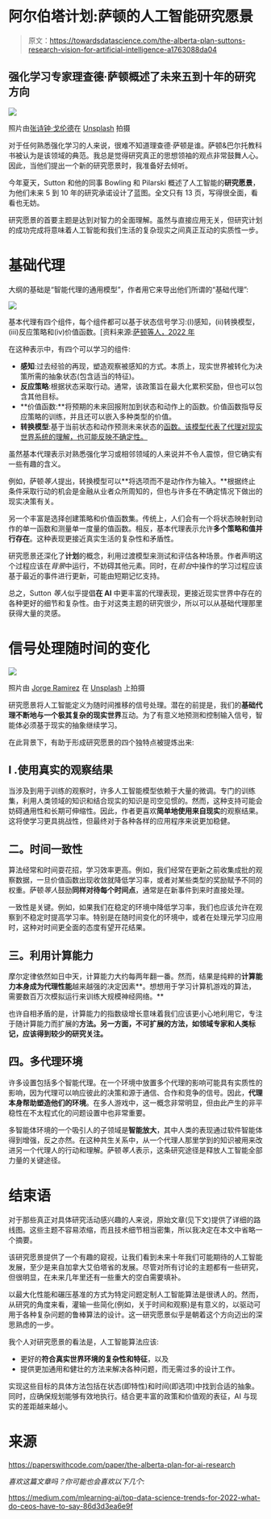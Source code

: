 # 阿尔伯塔计划:萨顿的人工智能研究愿景

> 原文：<https://towardsdatascience.com/the-alberta-plan-suttons-research-vision-for-artificial-intelligence-a1763088da04>

## 强化学习专家理查德·萨顿概述了未来五到十年的研究方向

![](img/d9f63661be7bff2c2005fe3a112d58d5.png)

照片由[张诗钟·戈伦德](https://unsplash.com/@johnygoerend?utm_source=medium&utm_medium=referral)在 [Unsplash](https://unsplash.com?utm_source=medium&utm_medium=referral) 拍摄

对于任何熟悉强化学习的人来说，很难不知道理查德·萨顿是谁。萨顿&巴尔托教科书被认为是该领域的典范。我总是觉得研究真正的思想领袖的观点非常鼓舞人心。因此，当他们提出一个新的研究愿景时，我准备好去倾听。

今年夏天，Sutton 和他的同事 Bowling 和 Pilarski 概述了人工智能的**研究愿景**，为他们未来 5 到 10 年的研究承诺设计了蓝图。全文只有 13 页，写得很全面，看看也无妨。

研究愿景的首要主题是达到对智力的全面理解。虽然与直接应用无关，但研究计划的成功完成将意味着人工智能和我们生活的复杂现实之间真正互动的实质性一步。

# 基础代理

大纲的基础是“智能代理的通用模型”，作者用它来导出他们所谓的“基础代理”:

![](img/87454faff02201eca9bd194918b21880.png)

基本代理有四个组件，每个组件都可以基于状态信号学习:(I)感知，(ii)转换模型，(iii)反应策略和(iv)价值函数。[资料来源:[萨顿等人，2022 年](https://paperswithcode.com/paper/the-alberta-plan-for-ai-research)

在这种表示中，有四个可以学习的组件:

*   **感知**:过去经验的再现，塑造观察被感知的方式。本质上，现实世界被转化为决策所需的抽象状态(包含适当的特征)。
*   **反应策略**:根据状态采取行动。通常，该政策旨在最大化累积奖励，但也可以包含其他目标。
*   **价值函数:**将预期的未来回报附加到状态和动作上的函数。价值函数指导反应策略的训练，并且还可以嵌入多种类型的价值。
*   **转换模型**:基于当前状态和动作预测未来状态的[函数。该模型代表了代理对现实世界系统的理解，也可能反映不确定性。](/the-five-building-blocks-of-markov-decision-processes-997dc1ab48a7)

虽然基本代理表示对熟悉强化学习或相邻领域的人来说并不令人震惊，但它确实有一些有趣的含义。

例如，萨顿*等人*提出，转换模型可以**将选项而不是动作作为输入。**根据终止条件采取行动的机会是金融从业者众所周知的，但也与许多在不确定情况下做出的现实决策有关。

另一个丰富是选择创建策略和价值函数集。传统上，人们会有一个将状态映射到动作的单一函数和测量单一度量的值函数。相反，基本代理表示允许**多个策略和值并行存在**。这种表现更接近真实生活的复杂性和矛盾性。

研究愿景还深化了**计划**的概念，利用过渡模型来测试和评估各种场景。作者声明这个过程应该在*背景*中运行，不妨碍其他元素。同时，在*前台*中操作的学习过程应该基于最近的事件进行更新，可能由短期记忆支持。

总之，Sutton *等人*似乎提倡**在 AI** 中更丰富的代理表现，更接近现实世界中存在的各种更好的细节和复杂性。由于对这类主题的研究很少，所以可以从基础代理那里获得大量的灵感。

# 信号处理随时间的变化

![](img/b52c206bb4588b05aa8538165180f548.png)

照片由 [Jorge Ramirez](https://unsplash.com/@jorgedevs?utm_source=medium&utm_medium=referral) 在 [Unsplash](https://unsplash.com?utm_source=medium&utm_medium=referral) 上拍摄

研究愿景将人工智能定义为随时间推移的信号处理。潜在的前提是，我们的**基础代理不断地与一个极其复杂的现实世界**互动。为了有意义地预测和控制输入信号，智能体必须基于现实的抽象继续学习。

在此背景下，有助于形成研究愿景的四个独特点被提炼出来:

## I .使用真实的观察结果

当涉及到用于训练的观察时，许多人工智能模型依赖于大量的微调。专门的训练集，利用人类领域的知识和结合现实的知识是司空见惯的。然而，这种支持可能会妨碍通用性和长期可伸缩性。因此，作者更喜欢**简单地使用来自现实**的观察结果。这将使学习更具挑战性，但最终对于各种各样的应用程序来说更加稳健。

## 二。时间一致性

算法经常和时间耍花招，学习效率更高。例如，我们经常在更新之前收集成批的观察数据，一旦价值函数出现收敛就降低学习率，或者对某些类型的奖励赋予不同的权重。萨顿*等人*鼓励**同样对待每个时间点**，通常是在新事件到来时直接处理。

一致性是关键。例如，如果我们在稳定的环境中降低学习率，我们也应该允许在观察到不稳定时提高学习率。特别是在随时间变化的环境中，或者在处理元学习应用时，这种对时间更全面的态度有望开花结果。

## 三。利用计算能力

摩尔定律依然如日中天，计算能力大约每两年翻一番。然而，结果是纯粹的**计算能力本身成为代理性能**越来越强的决定因素**。想想用于学习计算机游戏的算法，需要数百万次模拟运行来训练大规模神经网络。**

也许自相矛盾的是，计算能力的指数级增长意味着我们应该更小心地利用它，专注于随计算能力而扩展的**方法。另一方面，不可扩展的方法，如领域专家和人类标记，应该得到较少的研究关注。**

## 四。多代理环境

许多设置包括多个智能代理。在一个环境中放置多个代理的影响可能具有实质性的影响，因为代理可以响应彼此的决策和源于通信、合作和竞争的信号。因此，**代理本身帮助塑造他们的环境**。在多人游戏中，这一概念非常明显，但由此产生的非平稳性在不太程式化的问题设置中也非常重要。

多智能体环境的一个吸引人的子领域是**智能放大**，其中人类的表现通过软件智能体得到增强，反之亦然。在这种共生关系中，从一个代理人那里学到的知识被用来改进另一个代理人的行动和理解。萨顿*等人*表示，这条研究途径是释放人工智能全部力量的关键途径。

# 结束语

对于那些真正对具体研究活动感兴趣的人来说，原始文章(见下文)提供了详细的路线图。这些主题不容易浓缩，而且技术细节相当密集，所以我决定在本文中省略一个摘要。

该研究愿景提供了一个有趣的窥视，让我们看到未来十年我们可能期待的人工智能发展，至少是来自加拿大艾伯塔省的发展。尽管对所有讨论的主题都有一些研究，但很明显，在未来几年里还有一些重大的空白需要填补。

以最大化性能和碾压基准的方式为特定问题定制人工智能算法是很诱人的。然而，从研究的角度来看，灌输一些简化(例如，关于时间和观察)是有意义的，以驱动可用于各种复杂问题的鲁棒算法的设计。这一研究愿景似乎是朝着这个方向迈出的深思熟虑的一步。

我个人对研究愿景的看法是，人工智能算法应该:

*   更好的**符合真实世界环境的复杂性和特征**，以及
*   提供更加通用和健壮的方法来解决各种问题，而无需过多的设计工作。

实现这些目标的具体方法包括在状态(即特性)和时间(即选项)中找到合适的抽象。同时，应确保规划能够有效地执行。结合更丰富的政策和价值观的表征，AI 与现实的差距越来越小。

# 来源

<https://paperswithcode.com/paper/the-alberta-plan-for-ai-research>  

*喜欢这篇文章吗？你可能也会喜欢以下几个:*

</is-small-data-the-next-big-thing-in-data-science-9acc7f24907f>  </five-things-to-consider-for-reinforcement-learning-in-business-environments-23647a32f01f>  </why-hasnt-reinforcement-learning-conquered-the-world-yet-459ae99982c6>  <https://medium.com/mlearning-ai/top-data-science-trends-for-2022-what-do-ceos-have-to-say-86d3d3ea6e9f> 